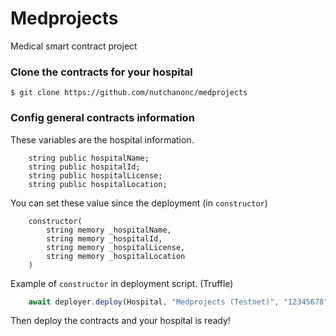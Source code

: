 # Medprojects
Medical smart contract project

### Clone the contracts for your hospital

```shell
$ git clone https://github.com/nutchanonc/medprojects
```

### Config general contracts information

These variables are the hospital information.

```sol
    string public hospitalName;
    string public hospitalId;
    string public hospitalLicense;
    string public hospitalLocation;
```

You can set these value since the deployment (in `constructor`)

```sol
    constructor(
        string memory _hospitalName,
        string memory _hospitalId,
        string memory _hospitalLicense,
        string memory _hospitalLocation
    )
```
Example of `constructor` in deployment script. (Truffle)

```js
    await deployer.deploy(Hospital, "Medprojects (Testnet)", "12345678", "Official Medprojects Testnet Smart Contracts", "Bangkok, Thailand");
```

Then deploy the contracts and your hospital is ready!
